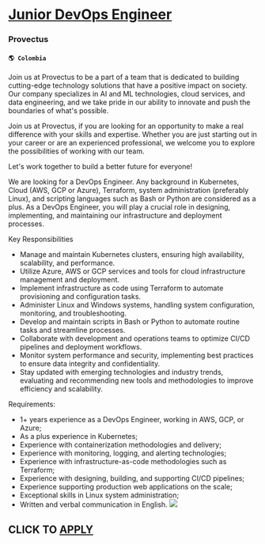 # [Junior DevOps Engineer](https://www.remotewlb.com/apply/junior-devops-engineer-74162)  
### Provectus  
#### `🌎 Colombia`  

Join us at Provectus to be a part of a team that is dedicated to building cutting-edge technology solutions that have a positive impact on society. Our company specializes in AI and ML technologies, cloud services, and data engineering, and we take pride in our ability to innovate and push the boundaries of what's possible.

  

Join us at Provectus, if you are looking for an opportunity to make a real difference with your skills and expertise. Whether you are just starting out in your career or are an experienced professional, we welcome you to explore the possibilities of working with our team.

  

Let's work together to build a better future for everyone!

  

We are looking for a DevOps Engineer. Any background in Kubernetes, Cloud (AWS, GCP or Azure), Terraform, system administration (preferably Linux), and scripting languages such as Bash or Python are considered as a plus. As a DevOps Engineer, you will play a crucial role in designing, implementing, and maintaining our infrastructure and deployment processes.

  
  

Key Responsibilities

* Manage and maintain Kubernetes clusters, ensuring high availability, scalability, and performance.
* Utilize Azure, AWS or GCP services and tools for cloud infrastructure management and deployment.
* Implement infrastructure as code using Terraform to automate provisioning and configuration tasks.
* Administer Linux and Windows systems, handling system configuration, monitoring, and troubleshooting.
* Develop and maintain scripts in Bash or Python to automate routine tasks and streamline processes.
* Collaborate with development and operations teams to optimize CI/CD pipelines and deployment workflows.
* Monitor system performance and security, implementing best practices to ensure data integrity and confidentiality.
* Stay updated with emerging technologies and industry trends, evaluating and recommending new tools and methodologies to improve efficiency and scalability.
  
  

Requirements:

* 1+ years experience as a DevOps Engineer, working in AWS, GCP, or Azure;
* As a plus experience in Kubernetes;
* Experience with containerization methodologies and delivery;
* Experience with monitoring, logging, and alerting technologies;
* Experience with infrastructure-as-code methodologies such as Terraform;
* Experience with designing, building, and supporting CI/CD pipelines;
* Experience supporting production web applications on the scale;
* Exceptional skills in Linux system administration;
* Written and verbal communication in English.
![](https://remotive.com/job/track/1902173/blank.gif?source=public_api)  
## CLICK TO [APPLY](https://www.remotewlb.com/apply/junior-devops-engineer-74162)

